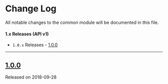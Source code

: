 # Change Log
All notable changes to the common module will be documented in this file.

#### 1.x Releases (API v1)
- `1.0.x` Releases - [1.0.0](#100)
---

## [1.0.0](https://maven.blockv.io/artifactory/webapp/#/artifacts/browse/tree/General/BLOCKv/io/blockv/sdk/common/1.0.0)
Released on 2018-09-28
